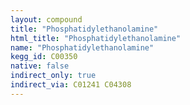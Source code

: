 ```yaml
---
layout: compound
title: "Phosphatidylethanolamine"
html_title: "Phosphatidylethanolamine"
name: "Phosphatidylethanolamine"
kegg_id: C00350
native: false
indirect_only: true
indirect_via: C01241 C04308
---
```


